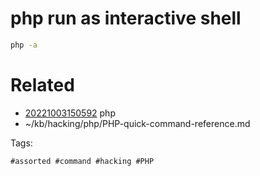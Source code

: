 # php run as interactive shell
```bash
php -a
```

# Related

- [20221003150592](/zet/20221003150592/README.md) php
- ~/kb/hacking/php/PHP-quick-command-reference.md

Tags:

    #assorted #command #hacking #PHP
